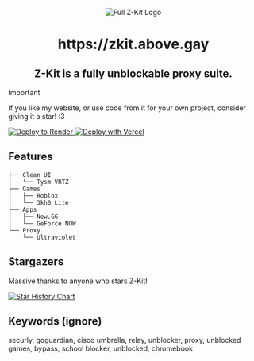 <p align="center">
  <img src="https://github.com/user-attachments/assets/40df0ec0-7dc4-43f3-99cb-b87a2b7b163b" alt="Full Z-Kit Logo">
<p align="center">
<h1 align="center">https://zkit.above.gay</h1>

<h2 align="center"> Z-Kit is a fully unblockable proxy suite.</h2>

> [!IMPORTANT]  
> If you like my website, or use code from it for your own project, consider giving it a star! :3

<a href="https://render.com/deploy?repo=https://github.com/Z-Kit-Team/Z-Kit">
<img src="https://render.com/images/deploy-to-render-button.svg" alt="Deploy to Render" />
</a>
<a href="https://vercel.com/new/clone?repository-url=https%3A%2F%2Fgithub.com%2FZ-Kit-Team%2FZ-Kit"><img src="https://vercel.com/button" alt="Deploy with Vercel"/></a>

## Features
```
├── Clean UI
│   └── Tysm VRTZ
├── Games
│   ├── Roblox
│   └── 3kh0 Lite
├── Apps
│   ├── Now.GG
│   └── GeForce NOW
└── Proxy
    └── Ultraviolet
```

## Stargazers
Massive thanks to anyone who stars Z-Kit!

[![Star History Chart](https://api.star-history.com/svg?repos=Z-Kit-Team/Z-Kit&type=Timeline)](https://www.star-history.com/#Z-Kit-Team/Z-Kit&Timeline)

## Keywords (ignore)
securly, goguardian, cisco umbrella, relay, unblocker, proxy, unblocked games, bypass, school blocker, unblocked, chromebook
